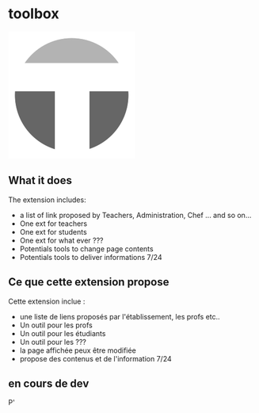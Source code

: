 # toolbox  

![Image](icons/toolbox.png)

## What it does ##

The extension includes:

* a list of link proposed by Teachers, Administration, Chef ... and so on...
* One ext for teachers
* One ext for students
* One ext for what ever ???
* Potentials tools to change page contents 
* Potentials tools to deliver informations 7/24

## Ce que cette extension propose ##

Cette extension inclue :

* une liste de liens proposés par l'établissement, les profs etc..
* Un outil pour les profs
* Un outil pour les étudiants
* Un outil pour les ???
* la page affichée peux être modifiée 
* propose des contenus et de l'information 7/24


## en cours de dev ##
P'

